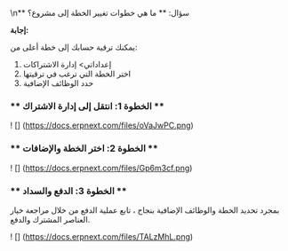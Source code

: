 \n** سؤال: ** ما هي خطوات تغيير الخطة إلى مشروع؟

**إجابة:**

يمكنك ترقية حسابك إلى خطة أعلى من:

1. إعداداتي> إدارة الاشتراكات
2. اختر الخطة التي ترغب في ترقيتها
3. حدد الوظائف الإضافية

### ** الخطوة 1: انتقل إلى إدارة الاشتراك **

! [] (https://docs.erpnext.com/files/oVaJwPC.png)

### ** الخطوة 2: اختر الخطة والإضافات **

! [] (https://docs.erpnext.com/files/Gp6m3cf.png)

### ** الخطوة 3: الدفع والسداد **

بمجرد تحديد الخطة والوظائف الإضافية بنجاح ، تابع عملية الدفع من خلال مراجعة خيار العناصر المشترك والدفع.

! [] (https://docs.erpnext.com/files/TALzMhL.png)